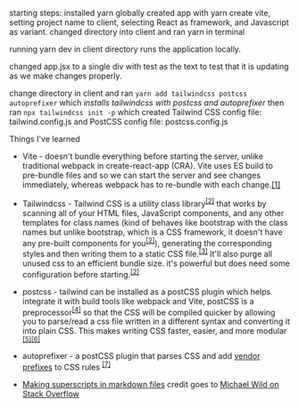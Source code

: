 starting steps:
installed yarn globally
created app with yarn create vite, setting project name to client, selecting React as framework, and Javascript as variant.
changed directory into client and ran yarn in terminal

running yarn dev in client directory runs the application locally.

changed app.jsx to a single div with test as the text to test that it is updating as we make changes properly.

change directory in client and ran `yarn add tailwindcss postcss autoprefixer` which *installs tailwindcss with postcss and autoprefixer* then ran `npx tailwindcss init -p` which created Tailwind CSS config file: tailwind.config.js and PostCSS config file: postcss.config.js

Things I've learned
* Vite - doesn't bundle everything before starting the server, unlike traditional webpack in create-react-app (CRA). Vite uses ES build to pre-bundle files and so we can start the server and see changes immediately, whereas webpack has to re-bundle with each change.[[1]](https://www.youtube.com/watch?v=89NJdbYTgJ8)
* Tailwindcss - Tailwind CSS is a utility class library<sup>[[2]](https://youtu.be/ouncVBiye_M?t=229)</sup> that works by scanning all of your HTML files, JavaScript components, and any other templates for class names (kind of behaves like bootstrap with the class names but unlike bootstrap, which is a CSS framework, it doesn't have any pre-built components for you<sup>[[2]](https://youtu.be/ouncVBiye_M?t=229)</sup>), generating the corresponding styles and then writing them to a static CSS file.<sup>[[3]](https://tailwindcss.com/docs/installation/using-postcss)</sup> It'll also purge all unused css to an efficient bundle size. it's powerful but does need some configuration before starting.<sup>[[2]](https://youtu.be/ouncVBiye_M?t=229)</sup>
* postcss - tailwind can be installed as a postCSS plugin which helps integrate it with build tools like webpack and Vite, postCSS is a preprocessor<sup>[[4]](https://tailwindcss.com/docs/using-with-preprocessors)</sup> so that the CSS will be compiled quicker by allowing you to parse/read a css file written in a different syntax and converting it into plain CSS. This makes writing CSS faster, easier, and more modular <sup>[[5]](https://www.google.com/search?q=is+postcss+like+sass&rlz=1C1RXQR_enUS1044US1044&oq=is+postcss+like+sass&aqs=chrome..69i57.3565j0j1&sourceid=chrome&ie=UTF-8)</sup><sup>[[6]](https://github.com/postcss/postcss)</sup>
* autoprefixer - a postCSS plugin that parses CSS and add [vendor prefixes](https://developer.mozilla.org/en-US/docs/Glossary/Vendor_Prefix) to CSS rules <sup>[[7]](https://github.com/postcss/autoprefixer)</sup>

* [Making superscripts in markdown files](https://stackoverflow.com/questions/15155778/superscript-in-markdown-github-flavored) credit goes to [Michael Wild on Stack Overflow](https://stackoverflow.com/users/159834/michael-wild)